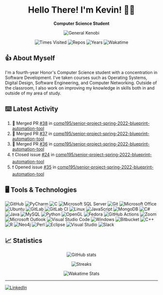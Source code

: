 <div align="center" id="title_card">

  # Hello There! I'm Kevin! 👋🏻

  **Computer Science Student**

  ![General Kenobi](https://media0.giphy.com/media/8JTFsZmnTR1Rs1JFVP/giphy.gif?cid=ecf05e47htbjywvgru4qk2dlyarwzg8gg277zl9dw1wipqe7&rid=giphy.gif&ct=g)

  ![Times Visited](https://badges.pufler.dev/visits/kgreen1200/kgreen1200?style=for-the-badge)
  ![Repos](https://badges.pufler.dev/repos/kgreen1200?style=for-the-badge)
  ![Years](https://badges.pufler.dev/years/kgreen1200?style=for-the-badge)
  ![Wakatime](https://wakatime.com/badge/user/c8d23037-71b0-4854-aca8-3cf1995fa6e4.svg?style=for-the-badge)

</div>

## 👍 About Myself

I'm a fourth-year Honor's Computer Science student with a concentration in Software Development. I've taken courses such as Operating Systems, Digital Design, Software Engineering, and Computer Networking. Outside of the classroom, I also work on improving my knowledge in skills both in and outside of my area of study.

## ⌨️ Latest Activity
<!--START_SECTION:activity-->
1. 🎉 Merged PR [#38](https://github.com/comp195/senior-project-spring-2022-blueprint-automation-tool/pull/38) in [comp195/senior-project-spring-2022-blueprint-automation-tool](https://github.com/comp195/senior-project-spring-2022-blueprint-automation-tool)
2. 🎉 Merged PR [#37](https://github.com/comp195/senior-project-spring-2022-blueprint-automation-tool/pull/37) in [comp195/senior-project-spring-2022-blueprint-automation-tool](https://github.com/comp195/senior-project-spring-2022-blueprint-automation-tool)
3. 🎉 Merged PR [#36](https://github.com/comp195/senior-project-spring-2022-blueprint-automation-tool/pull/36) in [comp195/senior-project-spring-2022-blueprint-automation-tool](https://github.com/comp195/senior-project-spring-2022-blueprint-automation-tool)
4. ❗️ Closed issue [#24](https://github.com/comp195/senior-project-spring-2022-blueprint-automation-tool/issues/24) in [comp195/senior-project-spring-2022-blueprint-automation-tool](https://github.com/comp195/senior-project-spring-2022-blueprint-automation-tool)
5. ❗️ Opened issue [#35](https://github.com/comp195/senior-project-spring-2022-blueprint-automation-tool/issues/35) in [comp195/senior-project-spring-2022-blueprint-automation-tool](https://github.com/comp195/senior-project-spring-2022-blueprint-automation-tool)
<!--END_SECTION:activity-->

## 🖥️ Tools & Technologies

![GitHub](https://img.shields.io/badge/-GitHub-181717?style=for-the-badge&logo=github&labelColor=000000&logoColor=white)
![PyCharm](https://img.shields.io/badge/-PyCharm-000000?style=for-the-badge&logo=pycharm&labelColor=2c2c2c&logoColor=white)
![C](https://img.shields.io/badge/-C-a8b9cc?style=for-the-badge&logo=c&labelColor=79899b&logoColor=black)
![Microsoft SQL Server](https://img.shields.io/badge/-Microsoft_SQL_Server-cc2927?style=for-the-badge&logo=microsoftsqlserver&labelColor=930000&logoColor=white)
![Git](https://img.shields.io/badge/-Git-f05032?style=for-the-badge&logo=git&labelColor=b61305&logoColor=white)
![Microsoft Office](https://img.shields.io/badge/-Microsoft_Office-d83b01?style=for-the-badge&logo=microsoftoffice&labelColor=9f0000&logoColor=white)
![Ubuntu](https://img.shields.io/badge/-Ubuntu-e95420?style=for-the-badge&logo=ubuntu&labelColor=af1e00&logoColor=white)
![GitLab](https://img.shields.io/badge/-GitLab-fca121?style=for-the-badge&logo=gitlab&labelColor=c37200&logoColor=white)
![GitLab CI](https://img.shields.io/badge/-GitLab%20CI-fca121?style=for-the-badge&logo=gitlab&labelColor=c37200&logoColor=white)
![Linux](https://img.shields.io/badge/-Linux-fcc624?style=for-the-badge&logo=linux&labelColor=c49600&logoColor=black)
![JavaScript](https://img.shields.io/badge/-JavaScript-f7df1e?style=for-the-badge&logo=javascript&labelColor=c0ae00&logoColor=black)
![MongoDB](https://img.shields.io/badge/-MongoDB-47a248?style=for-the-badge&logo=mongodb&labelColor=03721b&logoColor=white)
![C#](https://img.shields.io/badge/-C_Sharp-239120?style=for-the-badge&logo=csharp&labelColor=006200&logoColor=white)
![Java](https://img.shields.io/badge/-Java-007396?style=for-the-badge&logo=java&labelColor=004868&logoColor=white)
![MySQL](https://img.shields.io/badge/-MySQL-4479a1?style=for-the-badge&logo=mysql&labelColor=044d72&logoColor=white)
![Python](https://img.shields.io/badge/-Python-3776ab?style=for-the-badge&logo=python&labelColor=004b7c&logoColor=white)
![OpenGL](https://img.shields.io/badge/-OpenGL-5586a4?style=for-the-badge&logo=opengl&labelColor=235975&logoColor=white)
![Fedora](https://img.shields.io/badge/-Fedora-51a2da?style=for-the-badge&logo=fedora&labelColor=0074a8&logoColor=white)
![GitHub Actions](https://img.shields.io/badge/-GitHub_Actions-2088FF?style=for-the-badge&logo=githubactions&labelColor=005ccb&logoColor=white)
![Zoom](https://img.shields.io/badge/-Zoom-2d8cff?style=for-the-badge&logo=zoom&labelColor=0060cb&logoColor=white)
![Microsoft Outlook](https://img.shields.io/badge/-Microsoft_Outlook-0078d4?style=for-the-badge&logo=microsoftoutlook&labelColor=004da2&logoColor=white)
![Visual Studio Code](https://img.shields.io/badge/-Visual_Studio_Code-007acc?style=for-the-badge&logo=visualstudiocode&labelColor=004f9b&logoColor=white)
![Windows](https://img.shields.io/badge/-Windows-0078d6?style=for-the-badge&logo=windows&labelColor=004da4&logoColor=white)
![Bitbucket](https://img.shields.io/badge/-Bitbucket-0052cc?style=for-the-badge&logo=bitbucket&labelColor=002b9a&logoColor=white)
![C++](https://img.shields.io/badge/-C++-00599c?style=for-the-badge&logo=c%2b%2b&labelColor=00316d&logoColor=white)
![R](https://img.shields.io/badge/-R-276dc3?style=for-the-badge&logo=r&labelColor=004392&logoColor=white)
![Neo4j](https://img.shields.io/badge/-Neo4j-008cc1?style=for-the-badge&logo=neo4j&labelColor=005f90&logoColor=white)
![Perl](https://img.shields.io/badge/-Perl-39457e?style=for-the-badge&logo=perl&labelColor=011e51&logoColor=white)
![Eclipse](https://img.shields.io/badge/-Eclipse-2c2255?style=for-the-badge&logo=eclipse&labelColor=07002c&logoColor=white)
![Visual Studio](https://img.shields.io/badge/-Visual_Studio-5c2d91?style=for-the-badge&logo=visualstudio&labelColor=2c0062&logoColor=white)
![Slack](https://img.shields.io/badge/-Slack-4a154b?style=for-the-badge&logo=slack&labelColor=240023&logoColor=white)


## 📈 Statistics

<center>

![GitHub stats](https://github-readme-stats.vercel.app/api?username=kgreen1200&show_icons=true&theme=dark&hide=contribs,stars)

![Streaks](https://github-readme-streak-stats.herokuapp.com/?user=kgreen1200&theme=dark)

![Wakatime Stats](https://github-readme-stats.vercel.app/api/wakatime?username=kgreen1200&theme=dark&layout=compact)

</center>

---

[![LinkedIn](https://img.shields.io/badge/-LinkedIn-0A66C2?style=for-the-badge&logo=linkedin&labelColor=003d91&logoColor=white)](https://linkedin.com/in/kgreen1200)
